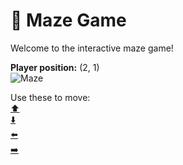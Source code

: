 # 🧩 Maze Game  
Welcome to the interactive maze game!

**Player position:** (2, 1)  
![Maze](https://recognize-instructor-criteria-other.trycloudflare.com/images/pos_2_1.png?t=1760506208539)

Use these to move:  
[⬆️](https://recognize-instructor-criteria-other.trycloudflare.com/move/2_1_w)  
[⬇️](https://recognize-instructor-criteria-other.trycloudflare.com/move/2_1_s)  
[⬅️](https://recognize-instructor-criteria-other.trycloudflare.com/move/2_1_a)  
[➡️](https://recognize-instructor-criteria-other.trycloudflare.com/move/2_1_d)
